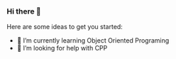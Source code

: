 ### Hi there 👋

Here are some ideas to get you started:

- 🌱 I’m currently learning Object Oriented Programing
- 🤔 I’m looking for help with CPP

